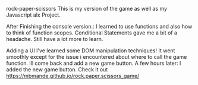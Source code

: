 rock-paper-scissors
This is my version of the game as well as my Javascript alx Project.

After Finishing the console version.:
I learned to use functions and also how to think of function scopes. Conditional Statements gave me a bit of a headache. Still have a lot more to learn.

Adding a UI
I've learned some DOM manipulation techniques! It went smoothly except for the issue i encountered about where to call the game function. Ill come back and add a new game button. A few hours later: I added the new game button. Check it out https://mbmande.github.io/rock.paper.scissors_game/
